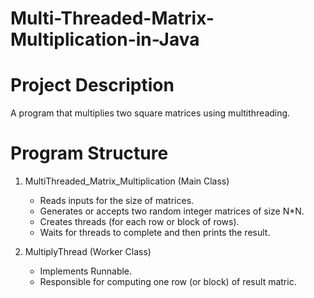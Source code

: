# Multi-Threaded-Matrix-Multiplication-in-Java

# Project Description
A program that multiplies two square matrices using multithreading.

# Program Structure
1. MultiThreaded_Matrix_Multiplication (Main Class)
   - Reads inputs for the size of matrices.
   - Generates or accepts two random integer matrices of size N*N.
   - Creates threads (for each row or block of rows).
   - Waits for threads to complete and then prints the result.

2. MultiplyThread (Worker Class)
   - Implements Runnable.
   - Responsible for computing one row (or block) of result matric.
